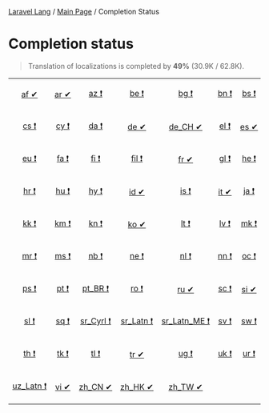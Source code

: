 [Laravel Lang](https://github.com/Laravel-Lang/lang) / [Main Page](index.md) / Completion Status

# Completion status

> Translation of localizations is completed by **49%** (30.9K / 62.8K).

<table width="100%">
<tr><td align="center" width="13%">

[af&nbsp;✔](statuses/af.md)

</td>
<td align="center" width="13%">

[ar&nbsp;✔](statuses/ar.md)

</td>
<td align="center" width="13%">

[az&nbsp;❗](statuses/az.md)

</td>
<td align="center" width="13%">

[be&nbsp;❗](statuses/be.md)

</td>
<td align="center" width="13%">

[bg&nbsp;❗](statuses/bg.md)

</td>
<td align="center" width="13%">

[bn&nbsp;❗](statuses/bn.md)

</td>
<td align="center" width="13%">

[bs&nbsp;❗](statuses/bs.md)

</td>
<td align="center" width="13%">

[ca&nbsp;❗](statuses/ca.md)

</td>
</tr>
<tr><td align="center" width="13%">

[cs&nbsp;❗](statuses/cs.md)

</td>
<td align="center" width="13%">

[cy&nbsp;❗](statuses/cy.md)

</td>
<td align="center" width="13%">

[da&nbsp;❗](statuses/da.md)

</td>
<td align="center" width="13%">

[de&nbsp;✔](statuses/de.md)

</td>
<td align="center" width="13%">

[de_CH&nbsp;✔](statuses/de-ch.md)

</td>
<td align="center" width="13%">

[el&nbsp;❗](statuses/el.md)

</td>
<td align="center" width="13%">

[es&nbsp;✔](statuses/es.md)

</td>
<td align="center" width="13%">

[et&nbsp;❗](statuses/et.md)

</td>
</tr>
<tr><td align="center" width="13%">

[eu&nbsp;❗](statuses/eu.md)

</td>
<td align="center" width="13%">

[fa&nbsp;❗](statuses/fa.md)

</td>
<td align="center" width="13%">

[fi&nbsp;❗](statuses/fi.md)

</td>
<td align="center" width="13%">

[fil&nbsp;❗](statuses/fil.md)

</td>
<td align="center" width="13%">

[fr&nbsp;✔](statuses/fr.md)

</td>
<td align="center" width="13%">

[gl&nbsp;❗](statuses/gl.md)

</td>
<td align="center" width="13%">

[he&nbsp;❗](statuses/he.md)

</td>
<td align="center" width="13%">

[hi&nbsp;❗](statuses/hi.md)

</td>
</tr>
<tr><td align="center" width="13%">

[hr&nbsp;❗](statuses/hr.md)

</td>
<td align="center" width="13%">

[hu&nbsp;❗](statuses/hu.md)

</td>
<td align="center" width="13%">

[hy&nbsp;❗](statuses/hy.md)

</td>
<td align="center" width="13%">

[id&nbsp;✔](statuses/id.md)

</td>
<td align="center" width="13%">

[is&nbsp;❗](statuses/is.md)

</td>
<td align="center" width="13%">

[it&nbsp;✔](statuses/it.md)

</td>
<td align="center" width="13%">

[ja&nbsp;❗](statuses/ja.md)

</td>
<td align="center" width="13%">

[ka&nbsp;❗](statuses/ka.md)

</td>
</tr>
<tr><td align="center" width="13%">

[kk&nbsp;❗](statuses/kk.md)

</td>
<td align="center" width="13%">

[km&nbsp;❗](statuses/km.md)

</td>
<td align="center" width="13%">

[kn&nbsp;❗](statuses/kn.md)

</td>
<td align="center" width="13%">

[ko&nbsp;✔](statuses/ko.md)

</td>
<td align="center" width="13%">

[lt&nbsp;❗](statuses/lt.md)

</td>
<td align="center" width="13%">

[lv&nbsp;❗](statuses/lv.md)

</td>
<td align="center" width="13%">

[mk&nbsp;❗](statuses/mk.md)

</td>
<td align="center" width="13%">

[mn&nbsp;❗](statuses/mn.md)

</td>
</tr>
<tr><td align="center" width="13%">

[mr&nbsp;❗](statuses/mr.md)

</td>
<td align="center" width="13%">

[ms&nbsp;❗](statuses/ms.md)

</td>
<td align="center" width="13%">

[nb&nbsp;❗](statuses/nb.md)

</td>
<td align="center" width="13%">

[ne&nbsp;❗](statuses/ne.md)

</td>
<td align="center" width="13%">

[nl&nbsp;❗](statuses/nl.md)

</td>
<td align="center" width="13%">

[nn&nbsp;❗](statuses/nn.md)

</td>
<td align="center" width="13%">

[oc&nbsp;❗](statuses/oc.md)

</td>
<td align="center" width="13%">

[pl&nbsp;❗](statuses/pl.md)

</td>
</tr>
<tr><td align="center" width="13%">

[ps&nbsp;❗](statuses/ps.md)

</td>
<td align="center" width="13%">

[pt&nbsp;❗](statuses/pt.md)

</td>
<td align="center" width="13%">

[pt_BR&nbsp;❗](statuses/pt-br.md)

</td>
<td align="center" width="13%">

[ro&nbsp;❗](statuses/ro.md)

</td>
<td align="center" width="13%">

[ru&nbsp;✔](statuses/ru.md)

</td>
<td align="center" width="13%">

[sc&nbsp;❗](statuses/sc.md)

</td>
<td align="center" width="13%">

[si&nbsp;✔](statuses/si.md)

</td>
<td align="center" width="13%">

[sk&nbsp;❗](statuses/sk.md)

</td>
</tr>
<tr><td align="center" width="13%">

[sl&nbsp;❗](statuses/sl.md)

</td>
<td align="center" width="13%">

[sq&nbsp;❗](statuses/sq.md)

</td>
<td align="center" width="13%">

[sr_Cyrl&nbsp;❗](statuses/sr-cyrl.md)

</td>
<td align="center" width="13%">

[sr_Latn&nbsp;❗](statuses/sr-latn.md)

</td>
<td align="center" width="13%">

[sr_Latn_ME&nbsp;❗](statuses/sr-latn-me.md)

</td>
<td align="center" width="13%">

[sv&nbsp;❗](statuses/sv.md)

</td>
<td align="center" width="13%">

[sw&nbsp;❗](statuses/sw.md)

</td>
<td align="center" width="13%">

[tg&nbsp;❗](statuses/tg.md)

</td>
</tr>
<tr><td align="center" width="13%">

[th&nbsp;❗](statuses/th.md)

</td>
<td align="center" width="13%">

[tk&nbsp;❗](statuses/tk.md)

</td>
<td align="center" width="13%">

[tl&nbsp;❗](statuses/tl.md)

</td>
<td align="center" width="13%">

[tr&nbsp;✔](statuses/tr.md)

</td>
<td align="center" width="13%">

[ug&nbsp;❗](statuses/ug.md)

</td>
<td align="center" width="13%">

[uk&nbsp;❗](statuses/uk.md)

</td>
<td align="center" width="13%">

[ur&nbsp;❗](statuses/ur.md)

</td>
<td align="center" width="13%">

[uz_Cyrl&nbsp;❗](statuses/uz-cyrl.md)

</td>
</tr>
<tr><td align="center" width="13%">

[uz_Latn&nbsp;❗](statuses/uz-latn.md)

</td>
<td align="center" width="13%">

[vi&nbsp;✔](statuses/vi.md)

</td>
<td align="center" width="13%">

[zh_CN&nbsp;✔](statuses/zh-cn.md)

</td>
<td align="center" width="13%">

[zh_HK&nbsp;✔](statuses/zh-hk.md)

</td>
<td align="center" width="13%">

[zh_TW&nbsp;✔](statuses/zh-tw.md)

</td>
<td align="center" width="13%">

</td>
<td align="center" width="13%">

</td>
<td align="center" width="13%">

</td>
</tr>

</table>


